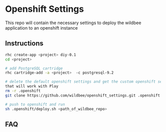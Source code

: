 Openshift Settings
==================
This repo will contain the necessary settings to deploy the wildbee application to an openshift instance

## Instructions
```bash
rhc create-app <project> diy-0.1
cd <project>

# add PostgreSQL cartridge
rhc cartridge-add -a <project>  -c postgresql-9.2

# delete the default openshift settings and get the custom openshift settings
that will work with Play
rm -r .openshift
git clone https://github.com/wildbee/openshift_settings.git .openshift

# push to openshift and run
sh .openshift/deploy.sh <path_of_wildbee_repo>
```

## FAQ

